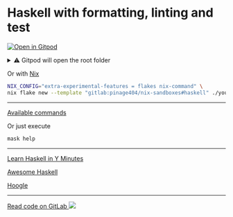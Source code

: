 # Haskell with formatting, linting and test

[![Open in Gitpod](https://gitpod.io/button/open-in-gitpod.svg)](https://gitpod.io/#WORKDIR=haskell/https://gitlab.com/pinage404/nix-sandboxes)

<details>
<summary>⚠️ Gitpod will open the root folder</summary>

Due to [some limitations of Gitpod](https://github.com/gitpod-io/gitpod/issues/5521), we cannot simply open a sub-folder

Opening in Gitpod will open the root folder

Two terminals will be opened :

1. the first in the root folder
2. the second in the target folder

Both terminals automatically load the environment of their current folder

![Screenshot of Gitpod showing two terminals open, the second being open in the target folder](https://gitlab.com/pinage404/nix-sandboxes/-/raw/main/gitpod.png)

</details>

Or with [Nix](https://nixos.org)

```sh
NIX_CONFIG="extra-experimental-features = flakes nix-command" \
nix flake new --template "gitlab:pinage404/nix-sandboxes#haskell" ./your_new_project_directory
```

---

[Available commands](./maskfile.md)

Or just execute

```sh
mask help
```

---

[Learn Haskell in Y Minutes](https://learnxinyminutes.com/docs/haskell/)

[Awesome Haskell](https://github.com/krispo/awesome-haskell#readme)

[Hoogle](https://hoogle.haskell.org)

---

<!-- markdownlint-disable-next-line MD045 -->
[Read code on GitLab ![](https://img.shields.io/gitlab/stars/pinage404/nix-sandboxes?style=social)](https://gitlab.com/pinage404/nix-sandboxes/-/tree/main/haskell)
